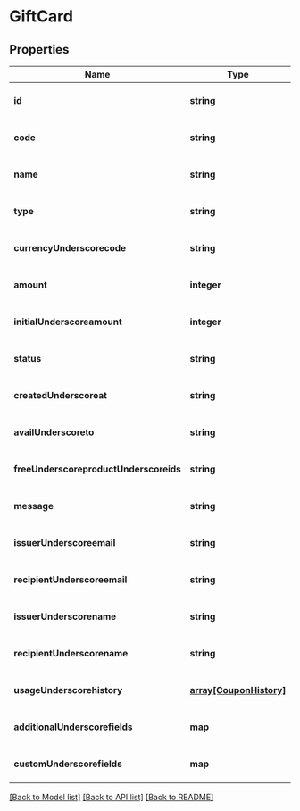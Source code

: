 # GiftCard

## Properties
Name | Type | Description | Notes
------------ | ------------- | ------------- | -------------
**id** | **string** |  | [optional] [default to null]
**code** | **string** |  | [optional] [default to null]
**name** | **string** |  | [optional] [default to null]
**type** | **string** |  | [optional] [default to null]
**currencyUnderscorecode** | **string** |  | [optional] [default to null]
**amount** | **integer** |  | [optional] [default to null]
**initialUnderscoreamount** | **integer** |  | [optional] [default to null]
**status** | **string** |  | [optional] [default to null]
**createdUnderscoreat** | **string** |  | [optional] [default to null]
**availUnderscoreto** | **string** |  | [optional] [default to null]
**freeUnderscoreproductUnderscoreids** | **string** |  | [optional] [default to null]
**message** | **string** |  | [optional] [default to null]
**issuerUnderscoreemail** | **string** |  | [optional] [default to null]
**recipientUnderscoreemail** | **string** |  | [optional] [default to null]
**issuerUnderscorename** | **string** |  | [optional] [default to null]
**recipientUnderscorename** | **string** |  | [optional] [default to null]
**usageUnderscorehistory** | [**array[CouponHistory]**](CouponHistory.md) |  | [optional] [default to null]
**additionalUnderscorefields** | **map** |  | [optional] [default to null]
**customUnderscorefields** | **map** |  | [optional] [default to null]

[[Back to Model list]](../README.md#documentation-for-models) [[Back to API list]](../README.md#documentation-for-api-endpoints) [[Back to README]](../README.md)


